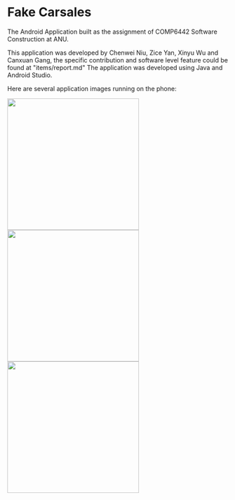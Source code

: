 # Fake Carsales
The Android Application built as the assignment of COMP6442 Software Construction at ANU.

This application was developed by Chenwei Niu, Zice Yan, Xinyu Wu and Canxuan Gang, the specific contribution and software level feature could be found at "items/report.md" The application was developed using Java and Android Studio.

Here are several application images running on the phone:

<img src="https://user-images.githubusercontent.com/61908960/231860331-10e7c2c8-a311-4d64-a57f-f2a805015ddf.jpg" width="300px">
<img src="https://user-images.githubusercontent.com/61908960/231860342-108423de-c611-4e18-b666-aa7f4459b0d9.jpg" width="300px">
<img src="https://user-images.githubusercontent.com/61908960/231860358-4f62c63b-0f48-447d-bd74-a90d6bc8b9cf.jpg" width="300px">
